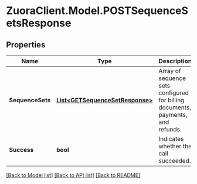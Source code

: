 # ZuoraClient.Model.POSTSequenceSetsResponse

## Properties

Name | Type | Description | Notes
------------ | ------------- | ------------- | -------------
**SequenceSets** | [**List&lt;GETSequenceSetResponse&gt;**](GETSequenceSetResponse.md) | Array of sequence sets configured for billing documents, payments, and refunds.  | [optional] 
**Success** | **bool** | Indicates whether the call succeeded.  | [optional] 

[[Back to Model list]](../README.md#documentation-for-models) [[Back to API list]](../README.md#documentation-for-api-endpoints) [[Back to README]](../README.md)

